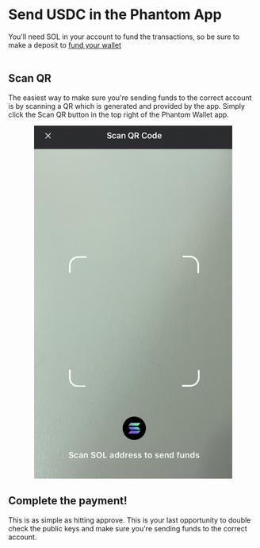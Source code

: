 # Send USDC in the Phantom App

You'll need SOL in your account to fund the transactions, so be sure to make a deposit to <a href="https://help.phantom.app/hc/en-us/articles/4406393831187-How-to-deposit-ETH-MATIC-and-SOL-in-my-Phantom-wallet-" target="_blank">fund your wallet</a><br><br>

## Scan QR

The easiest way to make sure you're sending funds to the correct account is by scanning a QR which is generated and provided by the app. Simply click the Scan QR button in the top right of the Phantom Wallet app.

<p align="center">
<img src="images/scanqr.png" width="400">
  </p>

## Complete the payment!

This is as simple as hitting approve. This is your last opportunity to double check the public keys and make sure you're sending funds to the correct account.
